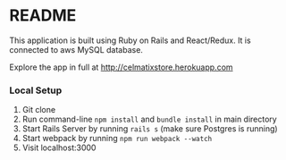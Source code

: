 # README

This application is built using Ruby on Rails and React/Redux. It is connected to aws MySQL database.

Explore the app in full at http://celmatixstore.herokuapp.com

### Local Setup
1. Git clone
2. Run command-line `npm install` and `bundle install` in main directory
3. Start Rails Server by running `rails s` (make sure Postgres is running)
4. Start webpack by running `npm run webpack --watch`
5. Visit localhost:3000

